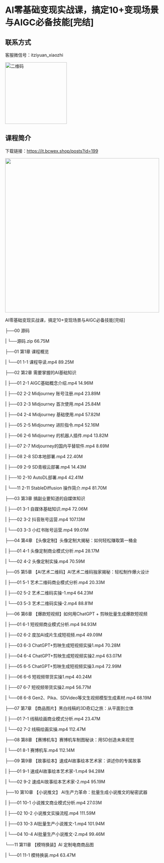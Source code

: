 # AI零基础变现实战课，搞定10+变现场景与AIGC必备技能[完结]

## 联系方式

客服微信号：itziyuan_xiaozhi

<img src="https://ziyuanyun.oss-cn-guangzhou.aliyuncs.com/common/20240614073449/666b82192834a.jpg" width="200" height="200" alt="二维码">

## 课程简介

下载链接：https://it.bcwex.shop/posts?id=199

<img src="https://ziyuanyun.oss-cn-guangzhou.aliyuncs.com/yun/20240515151658/6644616a7c768.jpg" width="500" alt="">

  AI零基础变现实战课，搞定10+变现场景与AIGC必备技能[完结]



├──00 源码

 | └──源码.zip 66.75M

 ├──01 第1章 课程概览

 | └──01 1-1 课程导读.mp4 89.25M

 ├──02 第2章 需要掌握的AI基础知识

 | ├──01 2-1 AIGC基础概念介绍.mp4 14.96M

 | ├──02 2-2 Midjourney 账号注册.mp4 23.89M

 | ├──03 2-3 Midjourney 首次使用.mp4 25.84M

 | ├──04 2-4 Midjourney 基础使用.mp4 57.82M

 | ├──05 2-5 Midjourney 进阶指令.mp4 52.16M

 | ├──06 2-6 Midjourney 的机器人插件.mp4 13.82M

 | ├──07 2-7 Midjourney的国内平替软件.mp4 8.69M

 | ├──08 2-8 SD本地部署.mp4 22.40M

 | ├──09 2-9 SD青椒云部署.mp4 14.43M

 | ├──10 2-10 AutoDL部署.mp4 42.41M

 | └──11 2-11 StableDiffusion 操作简介.mp4 81.70M

 ├──03 第3章 搞副业要知道的自媒体知识

 | ├──01 3-1 自媒体基础知识.mp4 72.06M

 | ├──02 3-2 抖音账号运营.mp4 107.13M

 | └──03 3-3 小红书账号运营.mp4 99.01M

 ├──04 第4章 【头像定制】头像定制大揭秘：如何轻松赚取第一桶金

 | ├──01 4-1 头像定制商业模式分析.mp4 28.17M

 | └──02 4-2 头像定制实操.mp4 70.59M

 ├──05 第5章 【AI艺术二维码】AI艺术二维码独家揭秘：轻松制作爆火设计

 | ├──01 5-1 艺术二维码商业模式分析.mp4 20.33M

 | ├──02 5-2 艺术二维码实操-1.mp4 64.23M

 | └──03 5-3 艺术二维码实操-2.mp4 88.81M

 ├──06 第6章 【爆款短视频】如何用ChatGPT + 剪映批量生成爆款短视频

 | ├──01 6-1 短视频商业模式分析.mp4 94.93M

 | ├──02 6-2 度加AI成片生成短视频.mp4 49.09M

 | ├──03 6-3 ChatGPT+剪映生成短视频实操1.mp4 70.28M

 | ├──04 6-4 ChatGPT+剪映生成短视频实操2.mp4 63.07M

 | ├──05 6-5 ChatGPT+剪映生成短视频实操3.mp4 72.99M

 | ├──06 6-6 短视频带货实操1.mp4 40.24M

 | ├──07 6-7 短视频带货实操2.mp4 56.77M

 | └──08 6-8 Gen2、Pika、SDVideo等文生视频模型生成素材.mp4 68.19M

 ├──07 第7章 【商品图片】黑白线稿的3D奇幻之旅：从平面到立体

 | ├──01 7-1 线稿绘画商业模式分析.mp4 23.47M

 | └──02 7-2 线稿绘画实操.mp4 112.47M

 ├──08 第8章 【赛博机车】赛博机车制图秘诀：用SD创造未来视觉

 | └──01 8-1 赛博机车.mp4 112.14M

 ├──09 第9章 【故事绘本】速成AI故事绘本艺术家：讲述你的专属故事

 | ├──01 9-1 速成AI故事绘本艺术家-1.mp4 94.28M

 | └──02 9-2 速成AI故事绘本艺术家-2.mp4 95.19M

 ├──10 第10章 【小说推文】 AI生产力革命：批量生成小说推文的秘密武器

 | ├──01 10-1 小说推文商业模式分析.mp4 27.03M

 | ├──02 10-2 小说推文实操流程.mp4 111.59M

 | ├──03 10-3 AI批量生产小说推文-1.mp4 101.94M

 | └──04 10-4 AI批量生产小说推文-2.mp4 99.46M

 └──11 第11章 【模特换装】AI 定制电商商品图

 | └──01 11-1 模特换装.mp4 63.47M

  